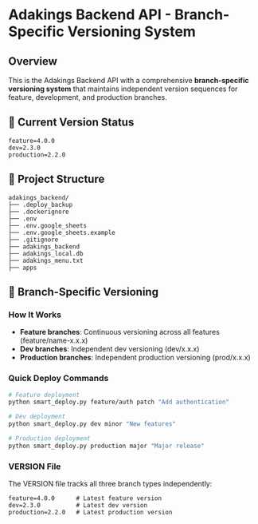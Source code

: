 # Adakings Backend API - Branch-Specific Versioning System

## Overview
This is the Adakings Backend API with a comprehensive **branch-specific versioning system** that maintains independent version sequences for feature, development, and production branches.

## 🚀 Current Version Status

```
feature=4.0.0
dev=2.3.0
production=2.2.0
```

## 📁 Project Structure

```
adakings_backend/
├── .deploy_backup
├── .dockerignore
├── .env
├── .env.google_sheets
├── .env.google_sheets.example
├── .gitignore
├── adakings_backend
├── adakings_local.db
├── adakings_menu.txt
├── apps
```

## 🔧 Branch-Specific Versioning

### How It Works
- **Feature branches**: Continuous versioning across all features (feature/name-x.x.x)
- **Dev branches**: Independent dev versioning (dev/x.x.x)  
- **Production branches**: Independent production versioning (prod/x.x.x)

### Quick Deploy Commands

```bash
# Feature deployment
python smart_deploy.py feature/auth patch "Add authentication"

# Dev deployment
python smart_deploy.py dev minor "New features"

# Production deployment
python smart_deploy.py production major "Major release"
```

### VERSION File
The VERSION file tracks all three branch types independently:
```
feature=4.0.0      # Latest feature version
dev=2.3.0          # Latest dev version
production=2.2.0   # Latest production version
```
